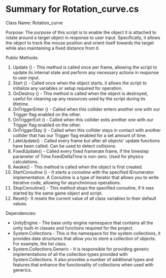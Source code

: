 # Summary for Rotation_curve.cs

 Class Name: Rotation_curve

Purpose: The purpose of this script is to enable the object it is attached to rotate around a target object in response to user input. Specifically, it allows the object to track the mouse position and orient itself towards the target while also maintaining a fixed distance from it.

Public Methods:
1. Update () - This method is called once per frame, allowing the script to update its internal state and perform any necessary actions in response to user input.
2. Start () - Called once when the object starts, it allows the script to initialize any variables or setup required for operation.
3. OnDestroy () - This method is called when the object is destroyed, useful for cleaning up any resources used by the script during its lifetime.
4. OnTriggerEnter () - Called when this collider enters another one with our Trigger flag enabled on the other.
5. OnTriggerExit () - Called when this collider exits another one with our Trigger flag enabled on the other.
6. OnTriggerStay () - Called when this collider stays in contact with another collider that has our Trigger flag enabled for a set amount of time.
7. LateUpdate() - Called every frame but after all objects' update functions have been called. Can be used to detect collisions.
8. FixedUpdate() - Called every fixed framerate frame, if the timestep parameter of Time.fixedDeltaTime is non-zero. Used for physics calculations.
9. Awake() - This method is called when the object is first created.
10. StartCoroutine () - It starts a coroutine with the specified IEnumerator implementation. A Coroutine is a type of iterator that allows you to write iterative code, allowing for asynchronous operations.
11. StopCoroutine() - This method stops the specified coroutine, if it was started by the same game object and script.
12. Reset()- It resets the current value of all class variables to their default values.

Dependencies:

 - UnityEngine - The base unity engine namespace that contains all the unity built-in classes and functions required for the project. 
 - System.Collections - This is the namespace for the system collections, it provides data structures that allow you to store a collection of objects. For example, the list class.
  - System.Collections.Generic - It is responsible for providing generic implementations of all the collection types provided with System.Collections. It also provides a number of additional types and features that enhance the functionality of collections when used with generics.